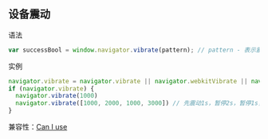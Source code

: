 
## 设备震动
语法
```js
var successBool = window.navigator.vibrate(pattern); // pattern - 表示震动的毫秒数，为数组时表示交替震动的毫秒树
```
实例
```js
navigator.vibrate = navigator.vibrate || navigator.webkitVibrate || navigator.mozVibrate || navigator.msVibrate
if (navigator.vibrate) {
  navigator.vibrate(1000)
  navigator.vibrate([1000, 2000, 1000, 3000]) // 先震动1s，暂停2s，暂停1s，再震动3s
}
```
兼容性：[Can I use](https://caniuse.com/#search=vibrate)
